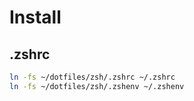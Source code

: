 # Install

## .zshrc
```bash
ln -fs ~/dotfiles/zsh/.zshrc ~/.zshrc
ln -fs ~/dotfiles/zsh/.zshenv ~/.zshenv
```
